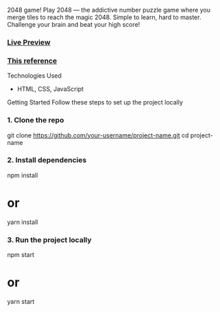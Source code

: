 2048 game!
Play 2048 — the addictive number puzzle game where you merge tiles to reach the magic 2048. Simple to learn, hard to master. Challenge your brain and beat your high score!

### [ Live Preview ](https://StanislavKapytsia.github.io/2048_game_js/)


### [ This reference ](https://play2048.co/)

Technologies Used
- HTML, CSS, JavaScript


Getting Started
Follow these steps to set up the project locally

### 1. Clone the repo
git clone https://github.com/your-username/project-name.git
cd project-name

### 2. Install dependencies
npm install
# or
yarn install

### 3. Run the project locally
npm start
# or
yarn start



